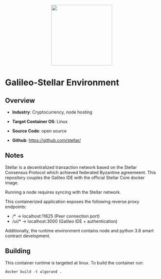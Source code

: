 <p align="center">
  <img src="https://cryptologos.cc/logos/stellar-xlm-logo.png?v=013" width="200">
</p>

# Galileo-Stellar Environment

## Overview
- **Industry**: Cryptocurrency, node hosting

- **Target Container OS**: Linux

- **Source Code**: open source

- **Github**: https://github.com/stellar/

## Notes

Stellar is a decentralized transaction network based on the Stellar Consensus Protocol which achieved federated Byzantine agreemeent. 
This repository couples the Galileo IDE with the official Stellar Core docker image. 

Running a node requires syncing with the Stellar network. 

This containerized application exposes the following reverse proxy endpoints:

- /* -> localhost:11625 (Peer connection port)
- /ui/* -> localhost:3000 (Galileo IDE + authentication)
 
Additionally, the runtime environment contains node and python 3.8 smart contract development. 

## Building

This container runtime is targeted at linux. To build the container run:

```
docker build -t algorand .
```